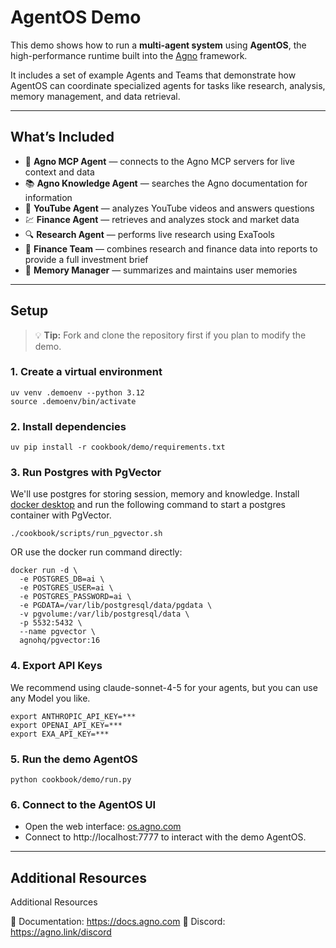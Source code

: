 # AgentOS Demo

This demo shows how to run a **multi-agent system** using **AgentOS**, the high-performance runtime built into the [Agno](https://agno.com) framework.

It includes a set of example Agents and Teams that demonstrate how AgentOS can coordinate specialized agents for tasks like research, analysis, memory management, and data retrieval.

---

## What’s Included

- 🧩 **Agno MCP Agent** — connects to the Agno MCP servers for live context and data
- 📚 **Agno Knowledge Agent** — searches the Agno documentation for information
- 🎥 **YouTube Agent** — analyzes YouTube videos and answers questions
- 💹 **Finance Agent** — retrieves and analyzes stock and market data
- 🔍 **Research Agent** — performs live research using ExaTools
- 🧾 **Finance Team** — combines research and finance data into reports to provide a full investment brief
- 🧠 **Memory Manager** — summarizes and maintains user memories

---

## Setup

> 💡 **Tip:** Fork and clone the repository first if you plan to modify the demo.

### 1. Create a virtual environment

```shell
uv venv .demoenv --python 3.12
source .demoenv/bin/activate
```

### 2. Install dependencies

```shell
uv pip install -r cookbook/demo/requirements.txt
```

### 3. Run Postgres with PgVector

We'll use postgres for storing session, memory and knowledge. Install [docker desktop](https://docs.docker.com/desktop/install/mac-install/) and run the following command to start a postgres container with PgVector.

```shell
./cookbook/scripts/run_pgvector.sh
```

OR use the docker run command directly:

```shell
docker run -d \
  -e POSTGRES_DB=ai \
  -e POSTGRES_USER=ai \
  -e POSTGRES_PASSWORD=ai \
  -e PGDATA=/var/lib/postgresql/data/pgdata \
  -v pgvolume:/var/lib/postgresql/data \
  -p 5532:5432 \
  --name pgvector \
  agnohq/pgvector:16
```

### 4. Export API Keys

We recommend using claude-sonnet-4-5 for your agents, but you can use any Model you like.

```shell
export ANTHROPIC_API_KEY=***
export OPENAI_API_KEY=***
export EXA_API_KEY=***
```

### 5. Run the demo AgentOS

```shell
python cookbook/demo/run.py
```

### 6. Connect to the AgentOS UI

- Open the web interface: [os.agno.com](https://os.agno.com/)
- Connect to http://localhost:7777 to interact with the demo AgentOS.

---

## Additional Resources

Additional Resources

📘 Documentation: https://docs.agno.com
💬 Discord: https://agno.link/discord
